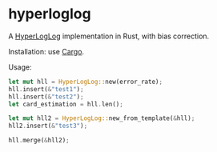 hyperloglog
===========

A [HyperLogLog](https://static.googleusercontent.com/media/research.google.com/en/us/pubs/archive/40671.pdf) implementation in Rust, with bias correction.

Installation: use [Cargo](http://crates.io).

Usage:

```rust
let mut hll = HyperLogLog::new(error_rate);
hll.insert(&"test1");
hll.insert(&"test2");
let card_estimation = hll.len();

let mut hll2 = HyperLogLog::new_from_template(&hll);
hll2.insert(&"test3");

hll.merge(&hll2);
```

